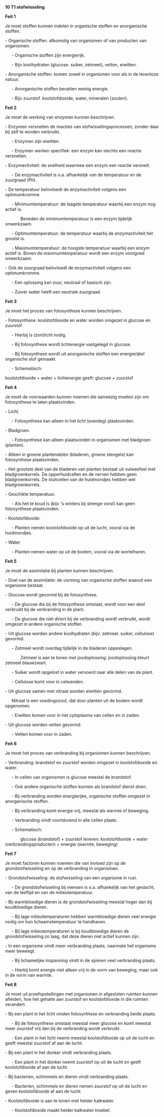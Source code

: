 ﻿**10 T1 stofwisseling**

**Feit 1**

Je moet stoffen kunnen indelen in organische stoffen en anorganische stoffen.

\-	Organische stoffen. afkomstig van organismen of van producten van organismen.

`	`-	Organische stoffen zijn energierijk.

`	`-	Bijv koolhydraten (glucose. suiker, zetmeel), vetten, eiwitten.

\-	Anorganische stoffen: komen zowel in organismen voor als in de levenloze natuur.

`	`-	Anorganische stoffen bevatten weinig energie.

`	`-	Bijv zuurstof. koolstofdioxide, water, mineralen (zouten).

**Feit 2**

Je moet de werking van enzymen kunnen beschrijven.

\-	Enzymen versnellen de reacties van stofwisselingsprocessen, zonder daar bij zelf te worden verbruikt.

`	`-	Enzymen zijn eiwitten.

`	`-	Enzymen werken specifiek: een enzym kan slechts een reactie versnellen.

\-	Enzymactiviteit: de snelheid waarmee een enzym een reactie versnelt.

`	`-	De enzymactiviteit is o.a. afhankelijk van de temperatuur en de zuurgraad (Ph).

\-	De temperatuur beïnvloedt de enzymactiviteit volgens een optimumkromme.

`	`-	Minimumtemperatuur: de laagste temperatuur waarbij een enzym nog actief is.

`		`Beneden de minimumtemperatuur is een enzym tijdelijk onwerkzaam.

`	`-	Optimumtemperatuur: de temperatuur waarbij de enzymactiviteit het grootst is.

`	`-	Maximumtemperatuur: de hoogste temperatuur waarbij een enzym actief is. Boven de maximumtemperatuur wordt een enzym voorgoed onwerkzaam.

\-	Ook de zuurgraad beïnvloedt de enzymactiviteit volgens een optimumkromme.

`	`-	Een oplossing kan zuur, neutraal of basisch zijn.

`	`-	Zuiver water heeft een neutrale zuurgraad.

**Feit 3**

Je moet het proces van fotosynthese kunnen beschrijven.

\-	Fotosynthese: koolstofdioxide en water worden omgezet in glucose en zuurstof

`	`-	Hierbij is (zon)licht nodig.

`	`-	Bij fotosynthese wordt lichtenergie vastgelegd in glucose.

`	`-	Bij fotosynthese wordt uit anorganische stoffen een energierijke! organische stof gemaakt.

`	`-	Schematisch:

koolstofdioxide + water + lichtenergie geeft: glucose + zuurstof

**Feit 4**

Je moet de voorwaarden kunnen noemen die aanwezig moeten zijn om fotosynthese te laten plaatsvinden.

\-	Licht.

`	`-	Fotosynthese kan alleen in het licht (overdag) plaatsvinden.

\-	Bladgroen.

`	`-	Fotosynthese kan alleen plaatsvinden in organismen met bladgroen (planten).

\-	Alleen in groene plantendelen (bladeren, groene stengels) kan fotosynthese plaatsvinden.

\-	Het grootste deel van de bladeren van planten bestaat uit vulweefsel met bladgroenkorrels. De opperhuidcellen en de nerven hebben geen bladgroenkorrels. De sluitcellen van de huidmondjes hebben wel bladgroenkorrels.

\-	Geschikte temperatuur.

`	`-	Als het te koud is (bijv 's winters bij strenge vorst) kan geen fotosynthese plaatsvinden.

\-	Koolstofdioxide.

`	`-	Planten nemen koolstofdioxide op uit de lucht, vooral via de huidmondjes.

\-	Water

`	`-	Planten nemen water op uit de bodem, vooral via de wortelharen.

**Feit 5**

Je moet de assimilatie bij planten kunnen beschrijven.

\-	Doel van de assimilatie: de vorming van organische stoffen waaruit een organisme bestaat.

\-	Glucose wordt gevormd bij de fotosynthese.

`	`-	De glucose die bij de fotosynthese ontstaat, wordt voor een deel verbruikt bij de verbranding in de plant.

`	`-	De glucose die niet direct bij de verbranding wordt verbruikt, wordt omgezet in andere organische stoffen.

\-	Uit glucose worden andere koolhydraten (bijv. zetmeel. suiker, cellulose) gevormd.

`	`-	Zetmeel wordt overdag tijdelijk in de bladeren oppeslagen.

`		`Zetmeel is aan te tonen met joodoplossing: joodoplossing kleurt zetmeel blauwzwart.

`	`-	Suiker wordt opgelost in water vervoerd naar alle delen van de plant.

`	`-	Cellulose komt voor in celwanden.

\-	Uit glucose samen met nitraat worden eiwitten gevormd.

`	`Nitraat is een voedingszout, dat door planten uit de bodem wordt opgenomen.

`	`-	Eiwitten komen voor in het cytoplasma van cellen en in zaden.

\-	Uit glucose worden vetten gevormd.

`	`-	Vetten komen voor in zaden.

**Feit 6**

Je moet het proces van verbranding bij organismen kunnen beschrijven.

\-	Verbranding: brandstof en zuurstof worden omgezet in koolstofdioxide en water.

`	`-	In cellen van organismen is glucose meestal de brandstof.

`	`-	Ook andere organische stoffen kunnen als brandstof dienst doen.

`	`-	Bij verbranding worden energierijke, organische stoffen omgezet in anorganische stoffen.

`	`-	Bij verbranding komt energie vrij, meestal als warmte of beweging.

`	`-	Verbranding vindt voortdurend in alle cellen plaats.

`	`-	Schematisch:

`		`glucose (brandstof) + zuurstof leveren: koolstofdioxide + water (verbrandingsproducten) + energie (warmte, beweging)

**Feit 7**

Je moet factoren kunnen noemen die van invloed zijn op de grondstofwisseling en op de verbranding in organismen.

\-	Grondstofwisseling: de stofwisseling van een organisme in rust.

`	`-	De grondstofwisseling bij mensen is o.a. afhankelijk van het geslacht, van de leeftijd en van de milieutemperatuur.

\-	Bij warmbloedige dieren is de grondstofwisseling meestal hoger dan bij koudbloedige dieren.

`	`-	Bij lage milieutemperaturen hebben warmbloedige dieren veel energie nodig om hun lichaamstemperatuur te handhaven.

`	`-	Bij lage milieutemperaturen is bij koudbloedige dieren de grondstofwisseling zo laag, dat deze dieren niet actief kunnen zijn.

\-	In een organisme vindt meer verbranding plaats, naarmate het organisme meer beweegt.

`	`-	Bij lichamelijke inspanning vindt in de spieren veel verbranding plaats.

`	`-	Hierbij komt energie niet alleen vrij in de vorm van beweging, maar ook in de vorm van warmte.

**Feit 8**

Je moet uit proefopstellingen met organismen in afgesloten ruimten kunnen afleiden, hoe het gehalte aan zuurstof en koolstofdioxide in die ruimten verandert.

\-	Bij een plant in het licht vinden fotosynthese en verbranding beide plaats.

`	`-	Bij de fotosynthese ontstaat meestal meer glucose en komt meestal meer zuurstof vrij dan bij de verbranding wordt verbruikt.

`	`-	Een plant in het licht neemt meestal koolstofdioxide op uit de lucht en geeft meestal zuurstof af aan de lucht.

\-	Bij een plant in het donker vindt verbranding plaats.

`	`-	Een plant in het donker neemt zuurstof op uit de lucht en geeft koolstofdioxide af aan de lucht.

\-	Bij bacterien, schimmels en dieren vindt verbranding plaats.

`	`-	Bacterien, schimmels en dieren nemen zuurstof op uit de lucht en geven koolstofdioxide af aan de lucht.

\-	Koolstofdioxide is aan te tonen met helder kalkwater.

`	`-	Koolstofdioxide maakt helder kalkwater troebel.

